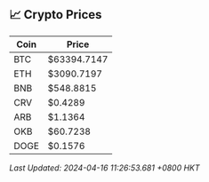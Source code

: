 ## 📈 Crypto Prices

| Coin | Price |
| ---- | ----- |
| BTC | $63394.7147 |
| ETH | $3090.7197 |
| BNB | $548.8815 |
| CRV | $0.4289 |
| ARB | $1.1364 |
| OKB | $60.7238 |
| DOGE | $0.1576 |

_Last Updated: 2024-04-16 11:26:53.681 +0800 HKT_